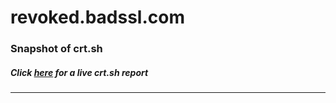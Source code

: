 # revoked.badssl.com
### Snapshot of crt.sh
##### Click [here](https://crt.sh/?q=3352EA106F7B97A68FB232AC9F7BD9ADBFFB7EC12A9D5C381113C4F7DBF7E497) for a live crt.sh report

---
